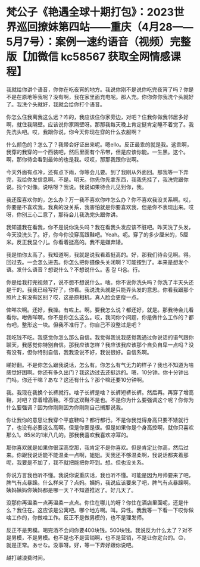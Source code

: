 # 梵公子《艳遇全球十期打包》：2023世界巡回撩妹第四站——重庆（4月28——5月7号）：案例一速约语音（视频）完整版【加微信 kc58567 获取全网情感课程】

我就给你讲个语音，你你在吃夜宵的地方。我说你刚不是说你吃完夜宵了吗？你是不是在原地等我呢？没有啊，我在家里面充电呢。那人充。你你你你我洗个头就好了。我洗个头就好，我就会给你打个语音。

你怎么住我离我这么远？咋的，我应该住你家旁边，对吧？住我你做我邻居多好啊，就住我隔壁。应该说你家隔壁呀。那那我每天晚上肯定挺肯定睡不着觉了。我先洗头吧。哎，我跟你说，你今天你现在穿的什么衣服啊？

什么颜色的？怎么了？我带会好证出来呢。嗯ello。反正最乖的就是我。这乖啊，我穿的我穿的一个西装吧，然后里面有个吊带，但是应该你能。一生黑。这个。啊，那你待会看到最帅的也是我。哎哎，那那我跟你说啊。

今天外面有点冷，还有点下雨，你等会儿要。到了我刚从外面回。那我等一下弄完，我给你发信息啊。不是。明天。你先你先拿东西，我我先挂了，我洗完跟你说。找个对像。说啥呀？我说。我说如果待会儿见到你，我。

我还蛮喜欢你的，怎么办？万一我不喜欢你咋怎么办？你不喜欢我没关系啊。哎，你要是不喜欢我，我真的没关系，我害怕就是你要喜欢我，但是你不表现出来。哎呀，你别三心二意了，那待会儿我洗完头跟你讲。

我知道我在看我，你不是说你洗头吗？我在看我头发应该不脏吧。昨天洗了头发，今天没洗头了。好，你今你没穿高跟鞋吧。Yeah。呃。穿了的多少厘米的，5厘米。反正我显个儿。你看着挺高的。我不是嫌弃矮。

我是怕你太高了。我知道啊，我就是说我看着挺高的。好，那我们待会见啊。得。回过去。一会怎么进去。你怎么把你摄像头关闭啊？可能按到了。本来是想发个语。发什么语音？想说什么？不想说什么。좀 잘 다음。行。

你是给我打完视频了，说不想不想说什么。啥。你不说你洗头吗？你洗了半天头还是干的。我我已经写好了，你看。我说洗头就是只能弄头发的意思。你看我跟那个照片上有没有区别？哎，这是原相机，真人脸会更瘦一点。

俾咩次啊。还好，我操。有咗上。啊。要我怎么说？都还好，就是。那我待会儿看看你。咁做咩啊。你不是你怎么这么。哎，我问你个问题，你是做什么工作的？都有吧，整形这一块。但我不准行了。你自己不没整过是吧？

我吃钱不吃。我感觉你怎么那么自信。我觉得我说我感觉我通过你说话的语气跟你聊天，我感觉你特别自信。那我应该怎样？我应该我应该那个自负自卑一点吗？没有没有，但你特别自信，我我没说不好，我说很好。自信系啊。

睇好翻。不是你怎么跟我说话，怎么有。你怎么有气无力的样子？我也不知道为啥感觉好困啊。你还有多久出门？我这边过去还挺远的。嗯，10分钟。你十分钟出门吗，你还干嘛？あな？这还有什么？那个嘛还要10分钟啊。

我。我现在我换个长裤就行。啥子长裤是啥？长裤短裤长裤。然后再。再穿了增高鞋，对吧？穿着增高鞋。不穿这双鞋不是也。不是你为什么要强调这个呢？你你为什么要强调？因为你刚刚因为你刚刚自己搁那说我。

你让我你的意思让我穿个平底鞋吗？都行都行。不是你我觉得身高只要不矮就行了，也没有必要这么高啊。但是你要是很。但是如果你是个身高控啊，就你只喜欢那么1。85米的1米八几的。那我我喜欢我喜欢凉幂的。

那你喜欢就是如果你很深高空那，我肯定不是你喜欢。但是肯定比你高，然后过来。你跟我说话能不能温柔一点啊，姐姐。天我还不够温柔啊，我说话都夹着那呢，我要是不加了，我不就把能把你吓到。想。但也没关系。

你说方言我也听不懂。我说你说重庆话，我也听不懂。可能是因为月帅要来了吧，脾气有点暴躁。什么样来了？点妈。姨妈，我说应该要来了吧，脾气有点暴躁啊。姨妈姨妈你姨妈都是哪一天？不知道推迟了。好几天了。

没那你再温柔一点再温柔一点点。你住在哪儿的呀？你住在酒店里面呢，还是什么？我住在。这应该是公寓吧。哪个地方啊。叫。异性。我我等一下看一下哎你做啥工作的，你做啥工作。反正不是做男模的，也不是理发师。

反正不是男模。喝完酒不会问你要400块钱。500块钱。我说反为什么太了？对不是男模，不是男模。也不是也不是营销啊，也不是营销，不是让你定台的。😊，就是正常。あせな。没事呀。好，等一下弄好跟你说吧。

越打越浪费时间。